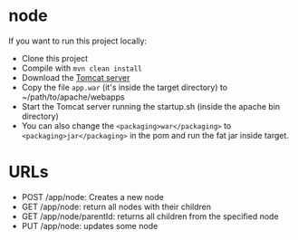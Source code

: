 # node

If you want to run this project locally:
 - Clone this project
 - Compile with `mvn clean install`
 - Download the [Tomcat server](https://tomcat.apache.org/download-90.cgi)
 - Copy the file `app.war` (it's inside the target directory) to ~/path/to/apache/webapps
 - Start the Tomcat server running the startup.sh (inside the apache bin directory)
 - You can also change the `<packaging>war</packaging>` to `<packaging>jar</packaging>` in the pom and run the fat jar inside target.

# URLs

 - POST /app/node: Creates a new node
 - GET /app/node: return all nodes with their children
 - GET /app/node/parentId: returns all children from the specified node
 - PUT /app/node: updates some node
